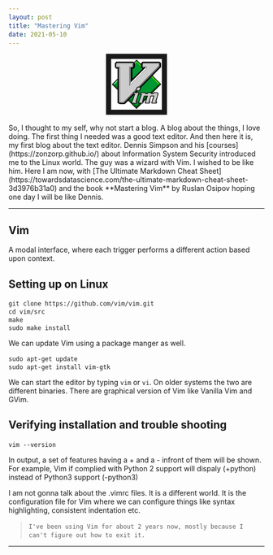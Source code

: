 ```yaml
---
layout: post
title: "Mastering Vim"
date: 2021-05-10
---
```


<p align="center">
<!--- <img src="https://miro.medium.com/max/1022/0*6ve47nqg93ZzZxws.png" width="100" height="100" border="10"/> --->
<img src="/assets/VIM.png" width="100" height="100" border="10"/>
</p>
So, I thought to my self, why not start a blog. A blog about the things, I love doing. The first thing I needed was a good text editor. And then here it is, my first blog about the text editor. Dennis Simpson and his [courses](https://zonzorp.github.io/) about Information System Security introduced me to the Linux world. The guy was a wizard with Vim. I wished to be like him. Here I am now, with [The Ultimate Markdown Cheat Sheet](https://towardsdatascience.com/the-ultimate-markdown-cheat-sheet-3d3976b31a0) and the book **Mastering Vim** by Ruslan Osipov hoping one day I will be like Dennis.

***
## Vim
A modal interface, where each trigger performs a different action based upon context. 

## Setting up on Linux
```
git clone https://github.com/vim/vim.git
cd vim/src
make
sudo make install
```
We can update Vim using a package manger as well.
```
sudo apt-get update
sudo apt-get install vim-gtk
```
We can start the editor by typing `vim` or `vi`. On older systems the two are different binaries. There are graphical version of Vim like Vanilla Vim and GVim. 
## Verifying installation and trouble shooting
```
vim --version
```
In output, a set of features having a + and a - infront of them will be shown. For example, Vim if complied with Python 2 support will dispaly (+python) instead of Python3 support (-python3)

I am not gonna talk about the .vimrc files. It is a different world. It is the configuration file for Vim where we can configure things like syntax highlighting, consistent indentation etc.
>`I've been using Vim for about 2 years now, mostly because I can't figure out how to exit it.`

***
 




